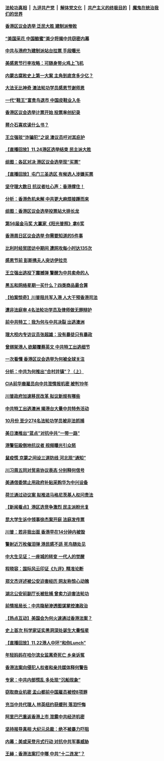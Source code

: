 ####  [法轮功真相](../../../../basic/blob/master/README.md?t=11250852) &nbsp;|&nbsp; [九评共产党](../../../../9ping.md/blob/master/README.md?t=11250852) &nbsp;|&nbsp; [解体党文化](../../../../jtdwh.md/blob/master/README.md?t=11250852)  &nbsp;|&nbsp; [共产主义的终极目的](../../../../gczydzjmd.md/blob/master/README.md?t=11250852) &nbsp;|&nbsp; [魔鬼在统治我们的世界](../../../../mgztzwmdsj.md/blob/master/README.md?t=11250852) 

#### [香港区议会选举 泛民大胜 建制派惨败](../pages/nf4514/n11677694.md?t=11250852) 

#### [“美国采花 中国酿蜜”美少将揭中共窃密内幕](../pages/nf4514/n11646884.md?t=11250852) 

#### [中共与港府为建制派站台拉票 手段曝光](../pages/nf4514/n11677474.md?t=11250852) 

#### [美感恩节行李攻略：可随身带火鸡上飞机](../pages/nf4514/n11677572.md?t=11250852) 

#### [内蒙古腐败史上第一大案 主角到底贪多少亿？](../pages/nf4514/n11677394.md?t=11250852) 

#### [大法无比神奇 澳法轮功学员感恩节谢师恩](../pages/nf4514/n11670505.md?t=11250852) 

#### [一代“鞋王”富贵鸟退市 中国皮鞋业入冬](../pages/nf4514/n11677506.md?t=11250852) 

#### [香港区议会选举计票开始 投票率创纪录](../pages/nf4514/n11677157.md?t=11250852) 

#### [蒋介石喜欢读什么书？](../pages/nf4514/n11671738.md?t=11250852) 

#### [王立强驳“诈骗犯”之说 澳议员吁对其庇护](../pages/nf4514/n11677356.md?t=11250852) 

#### [【直播回放】11.24港区选举结束 民主派大胜](../pages/nf4514/n11676496.md?t=11250852) 

#### [组图：各区对决 港区议会选举现“买票”](../pages/nf4514/n11676918.md?t=11250852) 

#### [【直播回放】屯门三圣选区 有候选人涉嫌买票](../pages/nf4514/n11676877.md?t=11250852) 

#### [坚守理大数日 抗议者吐心声：香港撑住！](../pages/nf4514/n11676907.md?t=11250852) 

#### [分析：香港危机未解 中共更大麻烦接踵而来](../pages/nf4514/n11676643.md?t=11250852) 

#### [组图：香港区议会选举投票站大排长龙](../pages/nf4514/n11676642.md?t=11250852) 

#### [第56届金马奖 大赢家《阳光普照》拿6奖](../pages/nf4514/n11671072.md?t=11250852) 

#### [香港周日区议会选举 你需要知道的5件事](../pages/nf4514/n11676296.md?t=11250852) 

#### [比利时经贸团访中期间 遭网攻每小时达135次](../pages/nf4514/n11676371.md?t=11250852) 

#### [感恩节前 彭斯携夫人突访伊拉克](../pages/nf4514/n11676311.md?t=11250852) 

#### [王立强出逃投下震撼弹 警醒为中共卖命的人](../pages/nf4514/n11676124.md?t=11250852) 

#### [黑五和网络星期一买什么？四类商品最合算](../pages/nf4514/n11672339.md?t=11250852) 

#### [【拍案惊奇】川普阻共军入港 人大干预香港司法](../pages/nf4514/n11676129.md?t=11250852) 

#### [遭非法庭审 4名法轮功学员及律师做无罪辩护](../pages/nf4514/n11674280.md?t=11250852) 

#### [前中共特工：我为何与中共决裂 出逃澳洲](../pages/nf4514/n11675681.md?t=11250852) 

#### [理大校内专访议员张超雄：没有暴徒只有暴政](../pages/nf4514/n11675940.md?t=11250852) 

#### [曾绑架港人 欲颠覆蔡英文 中共特工出逃细节](../pages/nf4514/n11675434.md?t=11250852) 

#### [一次看懂 香港区议会选举为何被全球关注](../pages/nf4514/n11675252.md?t=11250852) 

#### [分析：中共为何推出“合村并镇”？（上）](../pages/nf4514/n11675283.md?t=11250852) 

#### [CIA前华裔雇员向中共泄情报机密 被判19年](../pages/nf4514/n11674997.md?t=11250852) 

#### [川普政府加速移民改革 拟议新规有哪些](../pages/nf4514/n11675047.md?t=11250852) 

#### [中共特工出逃澳洲 揭港台大量中共特务活动](../pages/nf4514/n11675009.md?t=11250852) 

#### [10月份 至少274名法轮功学员被非法抓捕](../pages/nf4514/n11673690.md?t=11250852) 

#### [美日澳推出“蓝点”对抗中共“一带一路”](../pages/nf4514/n11674792.md?t=11250852) 

#### [港警狂殴倒地抗议者 视频曝光引众怒](../pages/nf4514/n11674634.md?t=11250852) 

#### [鼠疫慌 京蒙之间设三道防线 河北现“通知”](../pages/nf4514/n11674617.md?t=11250852) 

#### [川习周五同对贸易协议表态 分别释何信号](../pages/nf4514/n11674545.md?t=11250852) 

#### [美通信委禁止用政府补贴采购华为中兴设备](../pages/nf4514/n11674614.md?t=11250852) 

#### [荷兰通过动议案 拟推进马格尼茨基人权问责法](../pages/nf4514/n11674446.md?t=11250852) 

#### [【新闻看点】港区选竞争激烈 民主派盼光复](../pages/nf4514/n11674301.md?t=11250852) 

#### [昆大学生诉中领事徐杰案开庭 法庭发传票](../pages/nf4514/n11674012.md?t=11250852) 

#### [川普：若非我出面 香港早在14分钟内被毁](../pages/nf4514/n11674344.md?t=11250852) 

#### [警射近万枚催泪弹 港民感不适 死鸟随处见](../pages/nf4514/n11673008.md?t=11250852) 

#### [中大生见证：一座城的转变 一代人的觉醒](../pages/nf4514/n11668229.md?t=11250852) 

#### [程晓容：国际风云印证《九评》精准论断](../pages/nf4514/n11673471.md?t=11250852) 

#### [郑文杰详述被公安迫害经历 网友称惊心动魄](../pages/nf4514/n11671978.md?t=11250852) 

#### [湖北公安前副厅长被批捕 曾卖力迫害法轮功](../pages/nf4514/n11673030.md?t=11250852) 

#### [前情报局长：中共隐秘渗透图谋掌控澳政治](../pages/nf4514/n11672877.md?t=11250852) 

#### [【热点互动】美国会为何火速通过香港法案？](../pages/nf4514/n11672214.md?t=11250852) 

#### [史上首次 科学家证实黑洞深处诞生大量恒星](../pages/nf4514/n11673371.md?t=11250852) 

#### [【直播回放】11.22港人中环“和你Lunch”](../pages/nf4514/n11673336.md?t=11250852) 

#### [年轻妈妈在哈尔滨女监离奇死亡 乡亲诉冤](../pages/nf4514/n11672188.md?t=11250852) 

#### [香港法案向侵犯人权者和亲共媒体释何警告](../pages/nf4514/n11673004.md?t=11250852) 

#### [专家：中共内部慌乱 多处现“沉船现象”](../pages/nf4514/n11634589.md?t=11250852) 

#### [窃取商业机密 孟山都前中国雇员被控8项罪](../pages/nf4514/n11672764.md?t=11250852) 

#### [充当中共代理人 林英纽约获缓刑 落泪忏悔](../pages/nf4514/n11672558.md?t=11250852) 

#### [阿里巴巴重返香港上市 泄露中共经济机密](../pages/nf4514/n11670150.md?t=11250852) 

#### [坚持报导真相 大纪元总裁：绝不被暴力吓阻](../pages/nf4514/n11672512.md?t=11250852) 

#### [内幕：美或采登月式行动 对抗中共军事威胁](../pages/nf4514/n11644975.md?t=11250852) 

#### [王赫：香港法案打中哪 中共“十二连发”？](../pages/nf4514/n11672406.md?t=11250852) 


